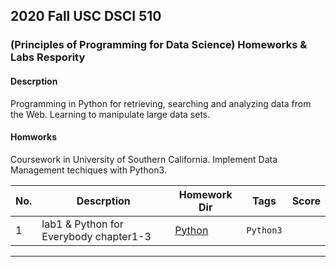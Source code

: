 ## 2020 Fall USC DSCI 510
### (Principles of Programming for Data Science) Homeworks & Labs Respority

#### Descrption
Programming in Python for retrieving, searching and analyzing data from the Web. Learning to manipulate large data sets.

#### Homworks
Coursework in University of Southern California. Implement Data Management techiques with Python3.

|No.| Descrption |Homework Dir|Tags|Score|
|---|------------------|-----------|----|-----|
|1| lab1 & Python for Everybody chapter1-3|[Python](https://github.com/ChunHuaLu/dsci510/blob/master/dsci510-lab1/lab1.pdf) |`Python3`||


---
